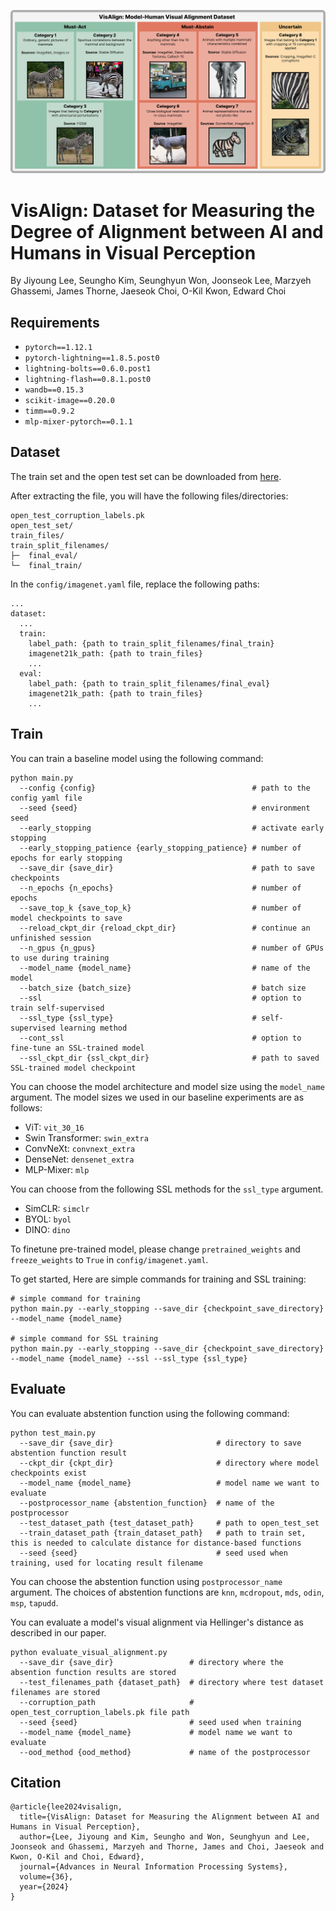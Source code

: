 ![VisAlign Overview](figures/DatasetOverview.png)

# VisAlign: Dataset for Measuring the Degree of Alignment between AI and Humans in Visual Perception
By
Jiyoung Lee,
Seungho Kim,
Seunghyun Won,
Joonseok Lee,
Marzyeh Ghassemi,
James Thorne,
Jaeseok Choi,
O-Kil Kwon,
Edward Choi


## Requirements
- `pytorch==1.12.1`
- `pytorch-lightning==1.8.5.post0`
- `lightning-bolts==0.6.0.post1`
- `lightning-flash==0.8.1.post0`
- `wandb==0.15.3`
- `scikit-image==0.20.0`
- `timm==0.9.2`
- `mlp-mixer-pytorch==0.1.1`

## Dataset
The train set and the open test set can be downloaded from [here](https://www.dropbox.com/scl/fi/v6nqopo52295spzigr30x/VisAlign_dataset.tar.gz?rlkey=3dqe5e8ao5hmmx3qr2jd79itt&dl=0).

After extracting the file, you will have the following files/directories:
```
open_test_corruption_labels.pk 
open_test_set/
train_files/
train_split_filenames/
├─  final_eval/
└─  final_train/
```
In the `config/imagenet.yaml` file, replace the following paths:
```
...
dataset:
  ...
  train:
    label_path: {path to train_split_filenames/final_train}
    imagenet21k_path: {path to train_files}
    ...
  eval:
    label_path: {path to train_split_filenames/final_eval}
    imagenet21k_path: {path to train_files}
    ...
```

## Train
You can train a baseline model using the following command:
```
python main.py
  --config {config}                                   # path to the config yaml file
  --seed {seed}                                       # environment seed
  --early_stopping                                    # activate early stopping
  --early_stopping_patience {early_stopping_patience} # number of epochs for early stopping
  --save_dir {save_dir}                               # path to save checkpoints
  --n_epochs {n_epochs}                               # number of epochs
  --save_top_k {save_top_k}                           # number of model checkpoints to save
  --reload_ckpt_dir {reload_ckpt_dir}                 # continue an unfinished session
  --n_gpus {n_gpus}                                   # number of GPUs to use during training
  --model_name {model_name}                           # name of the model
  --batch_size {batch_size}                           # batch size
  --ssl                                               # option to train self-supervised
  --ssl_type {ssl_type}                               # self-supervised learning method
  --cont_ssl                                          # option to fine-tune an SSL-trained model
  --ssl_ckpt_dir {ssl_ckpt_dir}                       # path to saved SSL-trained model checkpoint
```
You can choose the model architecture and model size using the `model_name` argument. The model sizes we used in our baseline experiments are as follows:
- ViT: `vit_30_16`
- Swin Transformer: `swin_extra`
- ConvNeXt: `convnext_extra`
- DenseNet: `densenet_extra`
- MLP-Mixer: `mlp`

You can choose from the following SSL methods for the `ssl_type` argument.
- SimCLR: `simclr`
- BYOL: `byol`
- DINO: `dino`

To finetune pre-trained model, please change `pretrained_weights` and `freeze_weights` to `True` in `config/imagenet.yaml`.

To get started, Here are simple commands for training and SSL training:
```
# simple command for training
python main.py --early_stopping --save_dir {checkpoint_save_directory} --model_name {model_name}

# simple command for SSL training
python main.py --early_stopping --save_dir {checkpoint_save_directory} --model_name {model_name} --ssl --ssl_type {ssl_type}
```


## Evaluate
You can evaluate abstention function using the following command:
```
python test_main.py 
  --save_dir {save_dir}                       # directory to save abstention function result
  --ckpt_dir {ckpt_dir}                       # directory where model checkpoints exist
  --model_name {model_name}                   # model name we want to evaluate
  --postprocessor_name {abstention_function}  # name of the postprocessor
  --test_dataset_path {test_dataset_path}     # path to open_test_set
  --train_dataset_path {train_dataset_path}   # path to train set, this is needed to calculate distance for distance-based functions
  --seed {seed}                               # seed used when training, used for locating result filename
```
You can choose the abstention function using `postprocessor_name` argument. The choices of abstention functions are `knn`, `mcdropout`, `mds`, `odin`, `msp`, `tapudd`.

You can evaluate a model's visual alignment via Hellinger's distance as described in our paper.
<!-- This implementation additionally allows you to report the proposed reliability score, which lets you choose a cost value *c* for incorrect decisions. -->
```
python evaluate_visual_alignment.py 
  --save_dir {save_dir}                 # directory where the absention function results are stored
  --test_filenames_path {dataset_path}  # directory where test dataset filenames are stored
  --corruption_path                     # open_test_corruption_labels.pk file path
  --seed {seed}                         # seed used when training
  --model_name {model_name}             # model name we want to evaluate
  --ood_method {ood_method}             # name of the postprocessor
```

## Citation
```
@article{lee2024visalign,
  title={VisAlign: Dataset for Measuring the Alignment between AI and Humans in Visual Perception},
  author={Lee, Jiyoung and Kim, Seungho and Won, Seunghyun and Lee, Joonseok and Ghassemi, Marzyeh and Thorne, James and Choi, Jaeseok and Kwon, O-Kil and Choi, Edward},
  journal={Advances in Neural Information Processing Systems},
  volume={36},
  year={2024}
}
```
